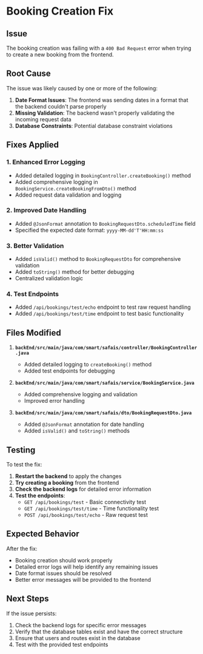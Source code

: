 # Booking Creation Fix

## Issue
The booking creation was failing with a `400 Bad Request` error when trying to create a new booking from the frontend.

## Root Cause
The issue was likely caused by one or more of the following:

1. **Date Format Issues**: The frontend was sending dates in a format that the backend couldn't parse properly
2. **Missing Validation**: The backend wasn't properly validating the incoming request data
3. **Database Constraints**: Potential database constraint violations

## Fixes Applied

### 1. Enhanced Error Logging
- Added detailed logging in `BookingController.createBooking()` method
- Added comprehensive logging in `BookingService.createBookingFromDto()` method
- Added request data validation and logging

### 2. Improved Date Handling
- Added `@JsonFormat` annotation to `BookingRequestDto.scheduledTime` field
- Specified the expected date format: `yyyy-MM-dd'T'HH:mm:ss`

### 3. Better Validation
- Added `isValid()` method to `BookingRequestDto` for comprehensive validation
- Added `toString()` method for better debugging
- Centralized validation logic

### 4. Test Endpoints
- Added `/api/bookings/test/echo` endpoint to test raw request handling
- Added `/api/bookings/test/time` endpoint to test basic functionality

## Files Modified

1. **`backEnd/src/main/java/com/smart/safais/controller/BookingController.java`**
   - Added detailed logging to `createBooking()` method
   - Added test endpoints for debugging

2. **`backEnd/src/main/java/com/smart/safais/service/BookingService.java`**
   - Added comprehensive logging and validation
   - Improved error handling

3. **`backEnd/src/main/java/com/smart/safais/dto/BookingRequestDto.java`**
   - Added `@JsonFormat` annotation for date handling
   - Added `isValid()` and `toString()` methods

## Testing

To test the fix:

1. **Restart the backend** to apply the changes
2. **Try creating a booking** from the frontend
3. **Check the backend logs** for detailed error information
4. **Test the endpoints**:
   - `GET /api/bookings/test` - Basic connectivity test
   - `GET /api/bookings/test/time` - Time functionality test
   - `POST /api/bookings/test/echo` - Raw request test

## Expected Behavior

After the fix:
- Booking creation should work properly
- Detailed error logs will help identify any remaining issues
- Date format issues should be resolved
- Better error messages will be provided to the frontend

## Next Steps

If the issue persists:
1. Check the backend logs for specific error messages
2. Verify that the database tables exist and have the correct structure
3. Ensure that users and routes exist in the database
4. Test with the provided test endpoints 